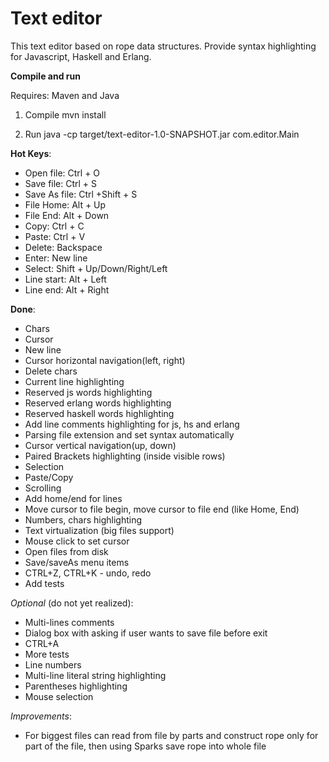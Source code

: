 # Text editor

This text editor based on rope data structures.
Provide syntax highlighting for Javascript, Haskell and Erlang.

**Compile and run**

Requires: Maven and Java

1) Compile
mvn install

2) Run
java -cp target/text-editor-1.0-SNAPSHOT.jar com.editor.Main

**Hot Keys**:

* Open file: Ctrl + O
* Save file: Ctrl + S
* Save As file: Ctrl +Shift + S
* File Home: Alt + Up
* File End: Alt + Down
* Copy: Ctrl + C
* Paste: Ctrl + V
* Delete: Backspace
* Enter: New line
* Select: Shift + Up/Down/Right/Left
* Line start: Alt + Left
* Line end: Alt + Right

**Done**:

* Chars
* Cursor
* New line
* Cursor horizontal navigation(left, right)
* Delete chars
* Current line highlighting
* Reserved js words highlighting
* Reserved erlang words highlighting
* Reserved haskell words highlighting
* Add line comments highlighting for js, hs and erlang
* Parsing file extension and set syntax automatically
* Cursor vertical navigation(up, down)
* Paired Brackets highlighting (inside visible rows)
* Selection
* Paste/Copy
* Scrolling
* Add home/end for lines
* Move cursor to file begin, move cursor to file end (like Home, End)
* Numbers, chars highlighting
* Text virtualization (big files support)
* Mouse click to set cursor
* Open files from disk
* Save/saveAs menu items
* CTRL+Z, CTRL+K - undo, redo
* Add tests

*Optional* (do not yet realized):

* Multi-lines comments
* Dialog box with asking if user wants to save file before exit
* CTRL+A
* More tests
* Line numbers
* Multi-line literal string highlighting
* Parentheses highlighting
* Mouse selection

*Improvements*:

* For biggest files can read from file by parts and construct rope only for part of the file,
then using Sparks save rope into whole file